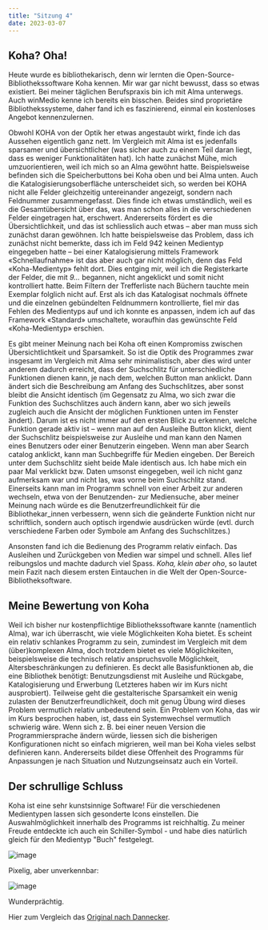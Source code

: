 ```yaml
---
title: "Sitzung 4"
date: 2023-03-07
---
```

## **Koha? Oha!** 
Heute wurde es bibliothekarisch, denn wir lernten die Open-Source-Bibliothekssoftware Koha kennen. Mir war gar nicht bewusst, dass so etwas existiert. Bei meiner täglichen Berufspraxis bin ich mit Alma unterwegs. Auch winMedio kenne ich bereits ein bisschen. Beides sind proprietäre Bibliothekssysteme, daher fand ich es faszinierend, einmal ein kostenloses Angebot kennenzulernen.

Obwohl KOHA von der Optik her etwas angestaubt wirkt, finde ich das Aussehen eigentlich ganz nett. Im Vergleich mit Alma ist es jedenfalls sparsamer und übersichtlicher (was sicher auch zu einem Teil daran liegt, dass es weniger Funktionalitäten hat). Ich hatte zunächst Mühe, mich umzuorientieren, weil ich mich so an Alma gewöhnt hatte. Beispielsweise befinden sich die Speicherbuttons bei Koha oben und bei Alma unten. Auch die Katalogisierungsoberfläche unterscheidet sich, so werden bei KOHA nicht alle Felder gleichzeitig untereinander angezeigt, sondern nach Feldnummer zusammengefasst. Dies finde ich etwas umständlich, weil es die Gesamtübersicht über das, was man schon alles in die verschiedenen Felder eingetragen hat, erschwert. Andererseits fördert es die Übersichtlichkeit, und das ist schliesslich auch etwas – aber man muss sich zunächst daran gewöhnen. Ich hatte beispielsweise das Problem, dass ich zunächst nicht bemerkte, dass ich im Feld 942 keinen Medientyp eingegeben hatte – bei einer Katalogisierung mittels Framework «Schnellaufnahme» ist das aber auch gar nicht möglich, denn das Feld «Koha-Medientyp» fehlt dort. Dies entging mir, weil ich die Registerkarte der Felder, die mit _9…_ begannen, nicht angeklickt und somit nicht kontrolliert hatte. Beim Filtern der Trefferliste nach Büchern tauchte mein Exemplar folglich nicht auf. Erst als ich das Katalogisat nochmals öffnete und die einzelnen gebündelten Feldnummern kontrollierte, fiel mir das Fehlen des Medientyps auf und ich konnte es anpassen, indem ich auf das Framework «Standard» umschaltete, woraufhin das gewünschte Feld «Koha-Medientyp» erschien.

Es gibt meiner Meinung nach bei Koha oft einen Kompromiss zwischen Übersichtlichtkeit und Sparsamkeit. So ist die Optik des Programmes zwar insgesamt im Vergleich mit Alma sehr minimalistisch, aber dies wird unter anderem dadurch erreicht, dass der Suchschlitz für unterschiedliche Funktionen dienen kann, je nach dem, welchen Button man anklickt. Dann ändert sich die Beschreibung am Anfang des Suchschlitzes, aber sonst bleibt die Ansicht identisch (im Gegensatz zu Alma, wo sich zwar die Funktion des Suchschlitzes auch ändern kann, aber wo sich jeweils zugleich auch die Ansicht der möglichen Funktionen unten im Fenster ändert). Darum ist es nicht immer auf den ersten Blick zu erkennen, welche Funktion gerade aktiv ist – wenn man auf den Ausleihe Button klickt, dient der Suchschlitz beispielsweise zur Ausleihe und man kann den Namen eines Benutzers oder einer Benutzerin eingeben. Wenn man aber Search catalog anklickt, kann man Suchbegriffe für Medien eingeben. Der Bereich unter dem Suchschlitz sieht beide Male identisch aus. Ich habe mich ein paar Mal verklickt bzw. Daten umsonst eingegeben, weil ich nicht ganz aufmerksam war und nicht las, was vorne beim Suchschlitz stand. Einerseits kann man im Programm schnell von einer Arbeit zur anderen wechseln, etwa von der Benutzenden- zur Mediensuche, aber meiner Meinung nach würde es die Benutzerfreundlichkeit für die Bibliothekar_innen verbessern, wenn sich die geänderte Funktion nicht nur schriftlich, sondern auch optisch irgendwie ausdrücken würde (evtl. durch verschiedene Farben oder Symbole am Anfang des Suchschlitzes.)

Ansonsten fand ich die Bedienung des Programm relativ einfach. Das Ausleihen und Zurückgeben von Medien war simpel und schnell. Alles lief reibungslos und machte dadurch viel Spass. _Koha, klein aber oho_, so lautet mein Fazit nach diesem ersten Eintauchen in die Welt der Open-Source-Bibliotheksoftware.

## **Meine Bewertung von Koha**

Weil ich bisher nur kostenpflichtige Bibliothekssoftware kannte (namentlich Alma), war ich überrascht, wie viele Möglichkeiten Koha bietet. Es scheint ein relativ schlankes Programm zu sein, zumindest im Vergleich mit dem (über)komplexen Alma, doch trotzdem bietet es viele Möglichkeiten, beispielsweise die technisch relativ anspruchsvolle Möglichkeit, Altersbeschränkungen zu definieren. Es deckt alle Basisfunktionen ab, die eine Bibliothek benötigt: Benutzungsdienst mit Ausleihe und Rückgabe, Katalogisierung und Erwerbung (Letzteres haben wir im Kurs nicht ausprobiert). Teilweise geht die gestalterische Sparsamkeit ein wenig zulasten der Benutzerfreundlichkeit, doch mit genug Übung wird dieses Problem vermutlich relativ unbedeutend sein. 
Ein Problem von Koha, das wir im Kurs besprochen haben, ist, dass ein Systemwechsel vermutlich schwierig wäre. Wenn sich z. B. bei einer neuen Version die Programmiersprache ändern würde, liessen sich die bisherigen Konfigurationen nicht so einfach migrieren, weil man bei Koha vieles selbst definieren kann. Andererseits bildet  diese Offenheit des Programms für Anpassungen je nach Situation und Nutzungseinsatz auch ein Vorteil.

## **Der schrullige Schluss**
Koha ist eine sehr kunstsinnige Software! Für die verschiedenen Medientypen lassen sich gesonderte Icons einstellen. Die Auswahlmöglichkeit innerhalb des Programms ist reichhaltig. Zu meiner Freude entdeckte ich auch ein Schiller-Symbol - und habe dies natürlich gleich für den Medientyp "Buch" festgelegt.

![image](https://user-images.githubusercontent.com/125452754/223770279-e7d84961-b369-43fa-b04a-c5eb6d00748c.png)

Pixelig, aber unverkennbar:

![image](https://user-images.githubusercontent.com/125452754/223771017-b2d2a769-1a23-42c6-a8f7-1f74182228a4.png)

Wunderprächtig.

Hier zum Vergleich das [Original nach Dannecker](https://www.gnm.de/objekte/hermenbueste-friedrich-schillers/).
